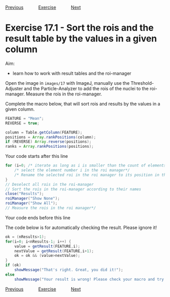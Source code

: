 [Previous](./ex16-01.md) &nbsp;&nbsp;&nbsp;&nbsp;&nbsp;&nbsp;&nbsp;&nbsp;&nbsp;&nbsp;     [Exercise](../ans/ans17-01.md) &nbsp;&nbsp;&nbsp;&nbsp;&nbsp;&nbsp;&nbsp;&nbsp;&nbsp;&nbsp; [Next](./ex18-01.md)
# Exercise 17.1 - Sort the rois and the result table by the values in a given column

Aim: 
- learn how to work with result tables and the roi-manager

Open the image in ``images/17`` with ImageJ, manually use the Threshold-Adjuster and the
Particle-Analyzer to add the rois of the nuclei to the roi-manager. Measure the rois in the roi-manager.

Complete the macro below, that will sort rois and results by the values in a given column.

```java
FEATURE = "Mean";
REVERSE = true;

column = Table.getColumn(FEATURE);
positions = Array.rankPositions(column);
if (REVERSE) Array.reverse(positions);
ranks = Array.rankPositions(positions);
```
Your code starts after this line 
```java
for (i=0; /* iterate as long as i is smaller than the count of elements in the roi-manager*/; i++) {
	/* select the element number i in the roi manager*/
	/* Rename the selected roi in the roi manager to its position in the sorted list, that is rename it to IJ.pad(ranks[i], 4) */
}
// Deselect all rois in the roi-manager 
// Sort the rois in the roi-manager according to their names 
close("Results");
roiManager("Show None");
roiManager("Show All");
// Measure the rois in the roi manager*/
```
 Your code ends before this line

The code below is for automatically checking the result. Please ignore it! 
```java
ok = (nResults>1);
for(i=0; i<nResults-1; i++) {
	value = getResult(FEATURE,i);
	nextValue = getResult(FEATURE,i+1);
	ok = ok && (value>nextValue);
}
if (ok)
	showMessage("That's right. Great, you did it!");
else 
	showMessage("Your result is wrong! Please check your macro and try again!");
```
[Previous](./ex16-01.md) &nbsp;&nbsp;&nbsp;&nbsp;&nbsp;&nbsp;&nbsp;&nbsp;&nbsp;&nbsp;     [Exercise](../ans/ans17-01.md) &nbsp;&nbsp;&nbsp;&nbsp;&nbsp;&nbsp;&nbsp;&nbsp;&nbsp;&nbsp; [Next](./ex18-01.md)
